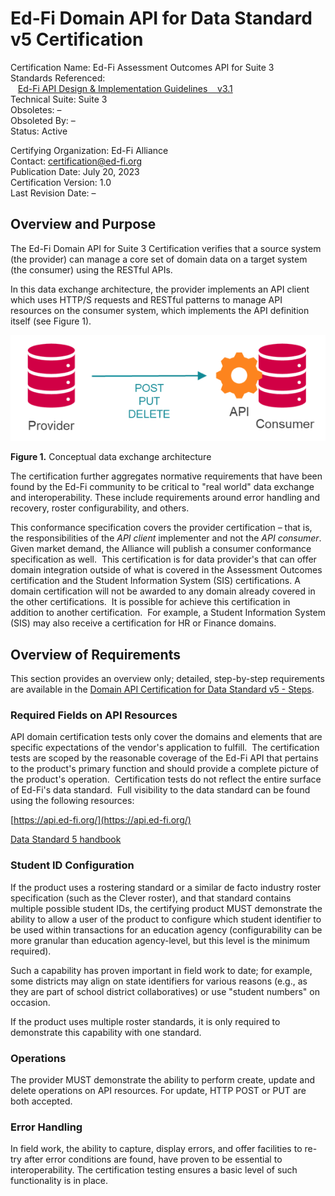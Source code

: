 # Ed-Fi Domain API for Data Standard v5 Certification

Certification Name: Ed-Fi Assessment Outcomes API for Suite 3 \
Standards Referenced:\
   [Ed-Fi API Design & Implementation Guidelines    v3.1](https://edfi.atlassian.net/wiki/spaces/EFAPIGUIDE/overview)\
Technical
Suite: Suite 3\
Obsoletes: – \
Obsoleted By: – \
Status: Active

Certifying Organization: Ed-Fi Alliance \
Contact: [certification@ed-fi.org](mailto:certification@ed-fi.org) \
Publication Date: July 20, 2023 \
Certification Version: 1.0 \
Last Revision Date: –

## Overview and Purpose

The Ed-Fi Domain API for Suite 3 Certification verifies that a source system
(the provider) can manage a core set of domain data on a target system (the
consumer) using the RESTful APIs.

In this data exchange architecture, the provider implements an API client which
uses HTTP/S requests and RESTful patterns to manage API resources on the
consumer system, which implements the API definition itself (see Figure 1).

![Conceptual data exchange architecture](../../img/Figure-1.png)

**Figure 1.** Conceptual data exchange architecture

The certification further aggregates normative requirements that have been found
by the Ed-Fi community to be critical to "real world" data exchange and
interoperability. These include requirements around error handling and recovery,
roster configurability, and others.

This conformance specification covers the provider certification *–* that is,
the responsibilities of the *API* *client* implementer and not the *API*
*consumer*. Given market demand, the Alliance will publish a consumer
conformance specification as well.  This certification is for data provider's
that can offer domain integration outside of what is covered in the Assessment
Outcomes certification and the Student Information System (SIS) certifications.
A domain certification will not be awarded to any domain already covered in the
other certifications.  It is possible for achieve this certification in addition
to another certification.  For example, a Student Information System (SIS) may
also receive a certification for HR or Finance domains.

## Overview of Requirements

This section provides an overview only; detailed, step-by-step requirements are
available in
the [Domain API Certification for Data Standard v5 - Steps](./certification-steps.md).

### Required Fields on API Resources

API domain certification tests only cover the domains and elements that are
specific expectations of the vendor's application to fulfill.  The certification
tests are scoped by the reasonable coverage of the Ed-Fi API that pertains to
the product's primary function and should provide a complete picture of the
product's operation.  Certification tests do not reflect the entire surface of
Ed-Fi's data standard.  Full visibility to the data standard can be found using
the following resources:

[https://api.ed-fi.org/](https://api.ed-fi.org/)

[Data Standard 5 handbook](https://schema.ed-fi.org/datahandbook-v500pre2/#/)

### Student ID Configuration

If the product uses a rostering standard or a similar de facto industry roster
specification (such as the Clever roster), and that standard contains multiple
possible student IDs, the certifying product MUST demonstrate the ability to
allow a user of the product to configure which student identifier to be used
within transactions for an education agency (configurability can be more
granular than education agency-level, but this level is the minimum required).

Such a capability has proven important in field work to date; for example, some
districts may align on state identifiers for various reasons (e.g., as they are
part of school district collaboratives) or use "student numbers" on occasion.

If the product uses multiple roster standards, it is only required to
demonstrate this capability with one standard.

### Operations

The provider MUST demonstrate the ability to perform create, update and delete
operations on API resources. For update, HTTP POST or PUT are both accepted.

### Error Handling

In field work, the ability to capture, display errors, and offer facilities to
re-try after error conditions are found, have proven to be essential to
interoperability. The certification testing ensures a basic level of such
functionality is in place.
